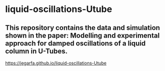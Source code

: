 # liquid-oscillations-Utube
## This repository contains the data and simulation shown in the paper: Modelling and experimental approach for damped oscillations of a liquid column in U-Tubes.

https://jegarfa.github.io/liquid-oscillations-Utube
